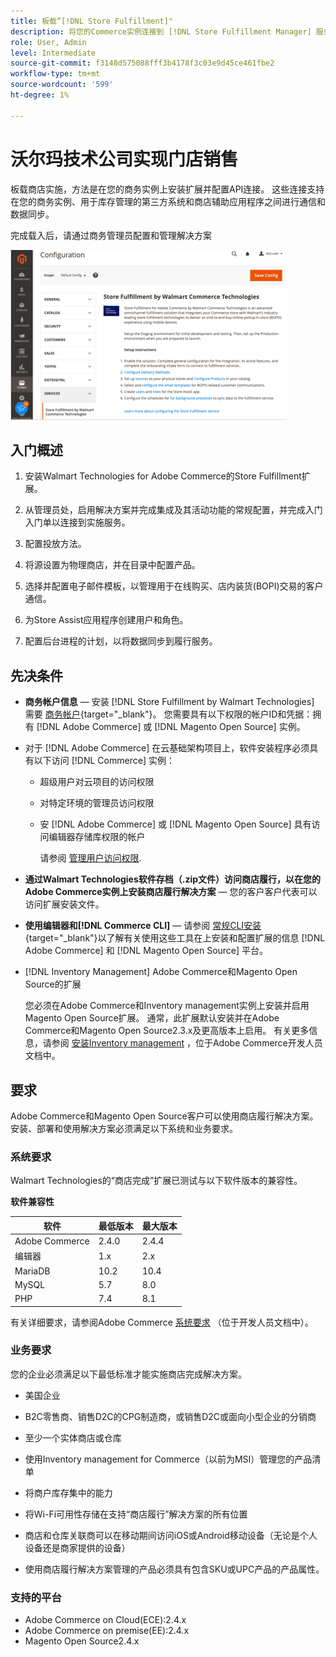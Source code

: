 ```yaml
---
title: 板载“[!DNL Store Fulfillment]"
description: 将您的Commerce实例连接到 [!DNL Store Fulfillment Manager] 服务，方法是完成一些入门步骤。
role: User, Admin
level: Intermediate
source-git-commit: f3148d575088fff3b4178f3c03e9d45ce461fbe2
workflow-type: tm+mt
source-wordcount: '599'
ht-degree: 1%

---
```



# 沃尔玛技术公司实现门店销售

板载商店实施，方法是在您的商务实例上安装扩展并配置API连接。 这些连接支持在您的商务实例、用于库存管理的第三方系统和商店辅助应用程序之间进行通信和数据同步。

完成载入后，请通过商务管理员配置和管理解决方案

![[!DNL Store Fulfillment Service] 管理视图中的配置](assets/store-fulfillment-admin-home.png)

## 入门概述

1. 安装Walmart Technologies for Adobe Commerce的Store Fulfillment扩展。

1. 从管理员处，启用解决方案并完成集成及其活动功能的常规配置，并完成入门入门单以连接到实施服务。

1. 配置投放方法。

1. 将源设置为物理商店，并在目录中配置产品。

1. 选择并配置电子邮件模板，以管理用于在线购买、店内装货(BOPI)交易的客户通信。

1. 为Store Assist应用程序创建用户和角色。

1. 配置后台进程的计划，以将数据同步到履行服务。

## 先决条件

* **商务帐户信息** — 安装 [!DNL Store Fulfillment by Walmart Technologies] 需要 [商务帐户](https://docs.magento.com/user-guide/magento/magento-account.html){target=&quot;_blank&quot;}。 您需要具有以下权限的帐户ID和凭据：拥有 [!DNL Adobe Commerce] 或 [!DNL Magento Open Source] 实例。

* 对于 [!DNL Adobe Commerce] 在云基础架构项目上，软件安装程序必须具有以下访问 [!DNL Commerce] 实例：

   * 超级用户对云项目的访问权限
   * 对特定环境的管理员访问权限
   * 安 [!DNL Adobe Commerce] 或 [!DNL Magento Open Source] 具有访问编辑器存储库权限的帐户

      请参阅 [管理用户访问权限](https://devdocs.magento.com/cloud/project/user-admin.html).

* **通过Walmart Technologies软件存档（.zip文件）访问商店履行，以在您的Adobe Commerce实例上安装商店履行解决方案** — 您的客户客户代表可以访问扩展安装文件。

* **使用编辑器和[!DNL Commerce CLI]**  — 请参阅 [常规CLI安装](https://devdocs.magento.com/extensions/install/){target=&quot;_blank&quot;}以了解有关使用这些工具在上安装和配置扩展的信息 [!DNL Adobe Commerce] 和 [!DNL Magento Open Source] 平台。

* [!DNL Inventory Management] Adobe Commerce和Magento Open Source的扩展

   您必须在Adobe Commerce和Inventory management实例上安装并启用Magento Open Source扩展。 通常，此扩展默认安装并在Adobe Commerce和Magento Open Source2.3.x及更高版本上启用。 有关更多信息，请参阅 [安装Inventory management](https://devdocs.magento.com/extensions/inventory-management/) ，位于Adobe Commerce开发人员文档中。

## 要求

Adobe Commerce和Magento Open Source客户可以使用商店履行解决方案。 安装、部署和使用解决方案必须满足以下系统和业务要求。

### 系统要求

Walmart Technologies的“商店完成”扩展已测试与以下软件版本的兼容性。

**软件兼容性**

| **软件** | **最低版本** | **最大版本** |
|----------------|---------------------|---------------------|
| Adobe Commerce | 2.4.0 | 2.4.4 |
| 编辑器 | 1.x | 2.x |
| MariaDB | 10.2 | 10.4 |
| MySQL | 5.7 | 8.0 |
| PHP | 7.4 | 8.1 |

有关详细要求，请参阅Adobe Commerce [系统要求](https://devdocs.magento.com/guides/v2.4/install-gde/system-requirements.html) （位于开发人员文档中）。

### 业务要求

您的企业必须满足以下最低标准才能实施商店完成解决方案。

* 美国企业

* B2C零售商、销售D2C的CPG制造商，或销售D2C或面向小型企业的分销商

* 至少一个实体商店或仓库

* 使用Inventory management for Commerce（以前为MSI）管理您的产品清单

* 将商户库存集中的能力

* 将Wi-Fi可用性存储在支持“商店履行”解决方案的所有位置

* 商店和仓库关联商可以在移动期间访问iOS或Android移动设备（无论是个人设备还是商家提供的设备）

* 使用商店履行解决方案管理的产品必须具有包含SKU或UPC产品的产品属性。

### 支持的平台

* Adobe Commerce on Cloud(ECE):2.4.x
* Adobe Commerce on premise(EE):2.4.x
* Magento Open Source2.4.x

